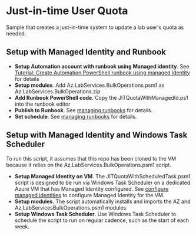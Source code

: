 
# Just-in-time User Quota

Sample that creates a just-in-time system to update a lab user's quota as needed.

## Setup with Managed Identity and Runbook

- **Setup Automation account with runbook using Managed identity**.  See [Tutorial: Create Automation PowerShell runbook using managed identity](https://docs.microsoft.com/azure/automation/learn/powershell-runbook-managed-identity) for details
- **Setup modules**.  Add Az.LabServices.BulkOperations.psm1 as Az.LabServices.BulkOperations.zip
- **Add Runbook PowerShell code**.  Copy the JITQuotaWithManagedId.ps1 into the runbook editor
- **Publish to Runbook**.  See [managing runbooks](https://learn.microsoft.com/azure/automation/manage-runbooks#publish-a-runbook) for details.
- **Set schedule**.  See [managing runbooks](https://learn.microsoft.com/azure/automation/manage-runbooks#schedule-a-runbook-in-the-azure-portal) for details.

## Setup with Managed Identity and Windows Task Scheduler
To run this script, it assumes that this repo has been cloned to the VM because it relies on the Az.LabServices.BulkOperations.psm1 script.

- **Setup Managed Identity on VM**.  The JITQuotaWithScheduledTask.psm1 script is designed to be run via Windows Task Scheduler on a dedicated Azure VM that has Managed Identity configured. See [configure managed identities](https://learn.microsoft.com/entra/identity/managed-identities-azure-resources/qs-configure-portal-windows-vm) to configure Managed Identity for the VM.
- **Setup modules**.  The script automatically installs and imports the AZ and Az.LabServicesBulkOperations.psm1 modules.
- **Setup Windows Task Scheduler**.  Use Windows Task Scheduler to schedule the script to run on regular cadence, such as the start of each week.

